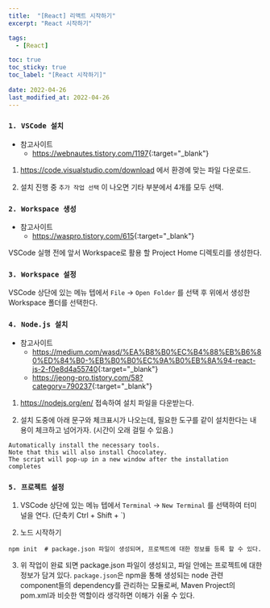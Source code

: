 ```yaml
---
title:  "[React] 리액트 시작하기"
excerpt: "React 시작하기"

tags:
  - [React]

toc: true
toc_sticky: true
toc_label: "[React 시작하기]"
 
date: 2022-04-26
last_modified_at: 2022-04-26
---
```


### ``1. VSCode 설치``
- 참고사이트
  - <https://webnautes.tistory.com/1197>{:target="_blank"}

1) https://code.visualstudio.com/download 에서 환경에 맞는 파일 다운로드.

2) 설치 진행 중 ``추가 작업 선택`` 이 나오면 기타 부분에서 4개를 모두 선택.


### ``2. Workspace 생성``
- 참고사이트
  - <https://waspro.tistory.com/615>{:target="_blank"}

VSCode 실행 전에 앞서 Workspace로 활용 할 Project Home 디렉토리를 생성한다.

### ``3. Workspace 설정``

VSCode 상단에 있는 메뉴 텝에서 ``File`` -> ``Open Folder`` 를 선택 후 위에서 생성한 Workspace 폴더를 선택한다.

### ``4. Node.js 설치``
- 참고사이트
  - <https://medium.com/wasd/%EA%B8%B0%EC%B4%88%EB%B6%80%ED%84%B0-%EB%B0%B0%EC%9A%B0%EB%8A%94-react-js-2-f0e8d4a55740>{:target="_blank"}
  - <https://jeong-pro.tistory.com/58?category=790237>{:target="_blank"}

1) https://nodejs.org/en/ 접속하여 설치 파일을 다운받는다.

2) 설치 도중에 아래 문구와 체크표시가 나오는데, 필요한 도구를 같이 설치한다는 내용이 체크하고 넘어가자. (시간이 오래 걸릴 수 있음.)

  ```
  Automatically install the necessary tools.
  Note that this will also install Chocolatey. 
  The script will pop-up in a new window after the installation completes
  ```

### ``5. 프로젝트 설정``

1) VSCode 상단에 있는 메뉴 텝에서 ``Terminal`` -> ``New Terminal`` 를 선택하여 터미널을 연다. (단축키 Ctrl + Shift + `)

2) 노드 시작하기

```console
npm init  # package.json 파일이 생성되며, 프로젝트에 대한 정보를 등록 할 수 있다.
```

3) 위 작업이 완료 되면 package.json 파일이 생성되고, 파일 안에는 프로젝트에 대한 정보가 담겨 있다. ``package.json``은 npm을 통해 생성되는 node 관련 component들의 dependency를 관리하는 모듈로써, Maven Project의 pom.xml과 비슷한 역할이라 생각하면 이해가 쉬울 수 있다.






